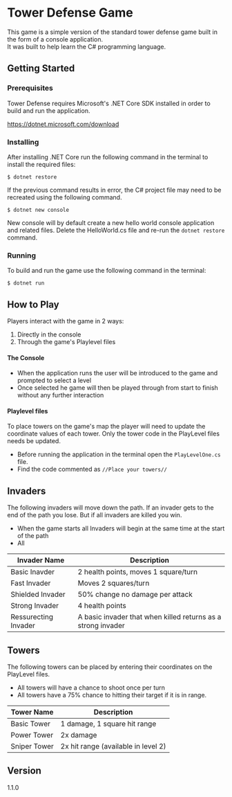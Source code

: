 # Tower Defense Game

This game is a simple version of the standard tower defense game built in the form of a console application.  
It was built to help learn the C# programming language.

## Getting Started

### Prerequisites

Tower Defense requires Microsoft's .NET Core SDK installed in order to build and run the application. 

https://dotnet.microsoft.com/download

### Installing

After installing .NET Core run the following command in the terminal to install the required files:

```
$ dotnet restore
```

If the previous command results in error, the C# project file may need to be recreated using the following command.   
```
$ dotnet new console
```
New console will by default create a new hello world console application and related files. Delete the HelloWorld.cs file and re-run the `dotnet restore` command.

### Running

To build and run the game use the following command in the terminal:

```
$ dotnet run
```

## How to Play

Players interact with the game in 2 ways:
1. Directly in the console
2. Through the game's Playlevel files

#### The Console

* When the application runs the user will be introduced to the game and prompted to select a level
* Once selected he game will then be played through from start to finish without any further interaction

#### Playlevel files
To place towers on the game's map the player will need to update the coordinate values of each tower. Only the tower code in the PlayLevel files needs be updated.

* Before running the application in the terminal open the `PlayLevelOne.cs` file.   
* Find the code commented as `//Place your towers//`

## Invaders
The following invaders will move down the path. If an invader gets to the end of the path you lose. But if all invaders are killed you win.

* When the game starts all Invaders will begin at the same time at the start of the path 
* All

| Invader Name         | Description                                                 |
| -------------------  | ----------------------------------------------------------  |
| Basic Inavder        | 2 health points, moves 1 square/turn                        |
| Fast Invader         | Moves 2 squares/turn                                        |
| Shielded Invader     | 50% change no damage per attack                             |
| Strong Invader       | 4 health points                                             |
| Ressurecting Invader | A basic invader that when killed returns as a strong invader|

## Towers
The following towers can be placed by entering their coordinates on the PlayLevel files. 

* All towers will have a chance to shoot once per turn  
* All towers have a 75% chance to hitting their target if it is in range.


| Tower Name   | Description                        |
| ----------   | ---------------------------------- |
| Basic Tower  | 1 damage, 1 square hit range       |
| Power Tower  | 2x damage                          |
| Sniper Tower | 2x hit range (available in level 2)|
  


## Version

1.1.0 
